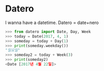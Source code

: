 # Datero
I wanna have a datetime. Datero = date+nero

```python
>>> from datero import Date, Day, Week
>>> today = Date(2017, 4, 1)
>>> someday = today + Day(1)
>>> print(someday.weekday())
"일요일"
>>> someday2 = today + Week(3)
>>> print(someday2)
<Date [2017년 4월 22일]>
```
